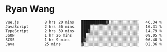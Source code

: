 # Ryan Wang

<!--START_SECTION:waka-->

```text
Vue.js           8 hrs 20 mins   ███████████▓░░░░░░░░░░░░░   46.34 %
JavaScript       2 hrs 56 mins   ████░░░░░░░░░░░░░░░░░░░░░   16.31 %
TypeScript       2 hrs 39 mins   ███▓░░░░░░░░░░░░░░░░░░░░░   14.79 %
JSON             1 hr 26 mins    ██░░░░░░░░░░░░░░░░░░░░░░░   08.05 %
SCSS             1 hr 9 mins     █▓░░░░░░░░░░░░░░░░░░░░░░░   06.40 %
Java             25 mins         ▓░░░░░░░░░░░░░░░░░░░░░░░░   02.36 %
```

<!--END_SECTION:waka-->
